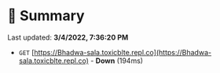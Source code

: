# 📖 Summary
Last updated: **3/4/2022, 7:36:20 PM**

- `GET` [https://Bhadwa-sala.toxicblte.repl.co](https://Bhadwa-sala.toxicblte.repl.co) - **Down** (194ms)

